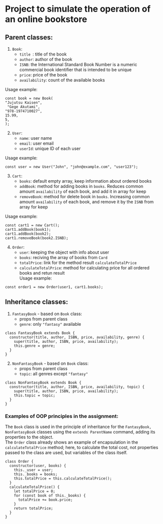 # Project to simulate the operation of an online bookstore
## Parent classes:
1. ``Book``:
     * ``title ``: title of the book
     * ``author``: author of the book
     * ``ISNB``: the International Standard Book Number is a numeric commercial book identifier that is intended to be unique
     * ``price``: price of the book
     * ``availability``: count of the available books<br>
     
Usage example:
```
const book = new Book(
"Jujutsu Kaisen",
 "Gege Akutami",
"978-1974710027",
15.99,
5,
);
```

2. ``User``:
     * ``name``: user name
     * ``email``: user email
     * ``userId``: unique ID of each user<br>

Usage example:
```
const user = new User("John", "john@example.com", "user123");
```


3. ``Cart``:
     * ``books``: default empty array, keep information about ordered books
    * ``addBook``: method for adding books in ``books``. Reduces common amount ``availability`` of each book,  and add it in array for keep
    * ``removeBook``: method for delete book in ``books``. Increasing common amount ``availability`` of each book,  and remove it by the ``ISNB`` from array for keep <br>

Usage example:
```
const cart1 = new Cart();
cart1.addBook(book1);
cart1.addBook(book2);
cart1.removeBook(book2.ISNB);
```


4. ``Order``:
     * ``user``: keeping the object with info about user
     * ``books``: reciving the array of books from ``Card``
     * ``totalPrice``: link for the method result  ``calculateTotalPrice``
    * ``calculateTotalPrice``: method for calculating price for all ordered books and retun result <br>
Usage example:
```
const order1 = new Order(user1, cart1.books);
```

## Inheritance classes:
1. ``FantasyBook`` - based on ``Book`` class:
     * props from parent class
     * ``genre``: only ``"fantasy"`` available<br>
```
class FantasyBook extends Book {
  constructor(title, author, ISBN, price, availability, genre) {
    super(title, author, ISBN, price, availability);
    this.genre = genre;
  }
}
```

2. ``NonFantasyBook`` - based on ``Book`` class:
     * props from parent class
     * ``topic``: all genres except ``"fantasy"``<br>
```
class NonFantasyBook extends Book {
  constructor(title, author, ISBN, price, availability, topic) {
    super(title, author, ISBN, price, availability);
    this.topic = topic;
  }
}
```

### Examples of OOP principles in the assignment:
The `Book` class is used in the principle of inheritance for the ``FantasyBook, NonFantasyBook`` classes using the ``extends ParentName`` command, adding its properties to the object.<br>
The ``Order`` class already shows an example of encapsulation in the ``calculateTotalPrice`` method; here, to calculate the total cost, not properties passed to the class are used, but variables of the class itself.<br>
```
class Order {
  constructor(user, books) {
    this._user = user;
    this._books = books;
    this.totalPrice = this.calculateTotalPrice();
  }
  calculateTotalPrice() {
    let totalPrice = 0;
    for (const book of this._books) {
      totalPrice += book.price;
    }
    return totalPrice;
  }
}
```
